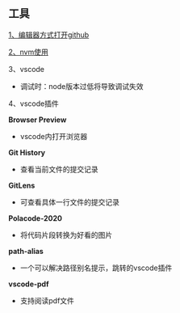 ## 工具

[1、编辑器方式打开github](https://github1s.com/yang1212/Bill)

[2、nvm使用](https://www.cnblogs.com/Tiboo/p/12637602.html)

3、vscode
* 调试时：node版本过低将导致调试失效

4、vscode插件

**Browser Preview**
* vscode内打开浏览器

**Git History**
* 查看当前文件的提交记录

**GitLens**
* 可查看具体一行文件的提交记录

**Polacode-2020**
* 将代码片段转换为好看的图片

**path-alias**
* 一个可以解决路径别名提示，跳转的vscode插件

**vscode-pdf**
* 支持阅读pdf文件   
